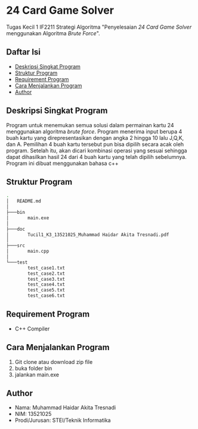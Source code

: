 # 24 Card Game Solver
Tugas Kecil 1 IF2211 Strategi Algoritma "Penyelesaian *24 Card Game Solver* menggunakan Algoritma *Brute Force*".

## Daftar Isi
* [Deskripsi Singkat Program](#deskripsi-singkat-program)
* [Struktur Program](#struktur-program)
* [Requirement Program](#struktur-program)
* [Cara Menjalankan Program](#cara-menjalankan-program)
* [Author](#author)

## Deskripsi Singkat Program
Program untuk menemukan semua solusi dalam permainan kartu 24 menggunakan algoritma *brute force*. Program menerima input berupa 4 buah kartu yang direpresentasikan dengan angka 2 hingga 10 lalu J,Q,K, dan A. Pemilihan 4 buah kartu tersebut pun bisa dipilih secara acak oleh program. Setelah itu, akan dicari kombinasi operasi yang sesuai sehingga dapat dihasilkan hasil 24 dari 4 buah kartu yang telah dipilih sebelumnya. Program ini dibuat menggunakan bahasa c++ 

## Struktur Program
```bash
.
│   README.md
│
├───bin
│       main.exe
│
├───doc
│       Tucil1_K3_13521025_Muhammad Haidar Akita Tresnadi.pdf
│
├───src
│       main.cpp
│
└───test
        test_case1.txt
        test_case2.txt
        test_case3.txt
        test_case4.txt
        test_case5.txt
        test_case6.txt
```

## Requirement Program
* C++ Compiler

## Cara Menjalankan Program
1. Git clone atau download zip file
2. buka folder bin
3. jalankan main.exe

## Author
* Nama: Muhammad Haidar Akita Tresnadi
* NIM: 13521025
* Prodi/Jurusan: STEI/Teknik Informatika